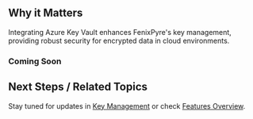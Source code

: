 
## Why it Matters
Integrating Azure Key Vault enhances FenixPyre's key management, providing robust security for encrypted data in cloud environments.

### Coming Soon

## Next Steps / Related Topics
Stay tuned for updates in [Key Management](/02-core-concepts/key-mgmt) or check [Features Overview](/07-features/index).